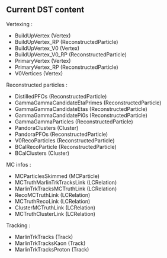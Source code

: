 
## Current DST content

Vertexing :
- BuildUpVertex (Vertex)
- BuildUpVertex_RP (ReconstructedParticle)
- BuildUpVertex_V0 (Vertex)
- BuildUpVertex_V0_RP (ReconstructedParticle)
- PrimaryVertex (Vertex)
- PrimaryVertex_RP (ReconstructedParticle)
- V0Vertices (Vertex)

Reconstructed particles :
- DistilledPFOs (ReconstructedParticle)
- GammaGammaCandidateEtaPrimes (ReconstructedParticle)
- GammaGammaCandidateEtas (ReconstructedParticle)
- GammaGammaCandidatePi0s (ReconstructedParticle)
- GammaGammaParticles (ReconstructedParticle)
- PandoraClusters (Cluster)
- PandoraPFOs (ReconstructedParticle)
- V0RecoParticles (ReconstructedParticle)
- BCalRecoParticle (ReconstructedParticle)
- BCalClusters (Cluster)

MC infos :
- MCParticlesSkimmed (MCParticle)
- MCTruthMarlinTrkTracksLink (LCRelation)
- MarlinTrkTracksMCTruthLink (LCRelation)
- RecoMCTruthLink (LCRelation)
- MCTruthRecoLink (LCRelation)
- ClusterMCTruthLink (LCRelation)
- MCTruthClusterLink (LCRelation)

Tracking :
- MarlinTrkTracks (Track)
- MarlinTrkTracksKaon (Track)
- MarlinTrkTracksProton (Track)

